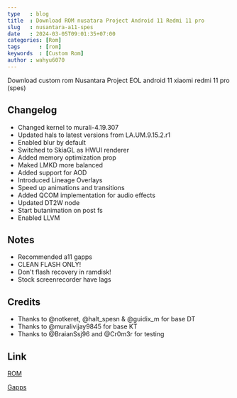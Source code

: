 ```yaml
---
type   : blog
title  : Download ROM nusatara Project Android 11 Redmi 11 pro
slug   : nusantara-a11-spes
date   : 2024-03-05T09:01:35+07:00
categories: [Rom]
tags      : [rom]
keywords  : [Custom Rom]
author : wahyu6070
---
```


Download custom rom Nusantara Project EOL android 11 xiaomi redmi 11 pro (spes)


## Changelog
- Changed kernel to murali-4.19.307
- Updated hals to latest versions from LA.UM.9.15.2.r1
- Enabled blur by default
- Switched to SkiaGL as HWUI renderer
- Added memory optimization prop
- Maked LMKD more balanced
- Added support for AOD
- Introduced Lineage Overlays
- Speed up animations and transitions
- Added QCOM implementation for audio effects
- Updated DT2W node
- Start butanimation on post fs
- Enabled LLVM

## Notes
- Recommended a11 gapps
- CLEAN FLASH ONLY!
- Don't flash recovery in ramdisk!
- Stock screenrecorder have lags

## Credits
- Thanks to @notkeret, @halt_spesn & @guidix_m for base DT
- Thanks to @muralivijay9845 for base KT
- Thanks to @BraianSsj96 and @Cr0m3r for testing 

## Link
[ROM](https://sourceforge.net/projects/guidixproject/files/Nusantara/stable/Nusantara_v3.4-11-spes-26022024-UNOFFICIAL-1307.zip/download)

[Gapps](https://litegapps.github.io)

